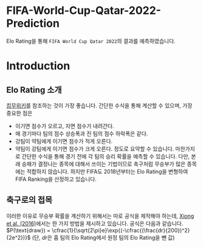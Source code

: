 # FIFA-World-Cup-Qatar-2022-Prediction
Elo Rating을 통해 `FIFA World Cup Qatar 2022`의 결과를 예측하였습니다.

# Introduction
## Elo Rating 소개
[킹무위키](https://namu.wiki/w/Elo%20%EB%A0%88%EC%9D%B4%ED%8C%85)를 참조하는 것이 가장 좋습니다.
간단한 수식을 통해 계산할 수 있으며, 가장 중요한 점은
* 이기면 점수가 오르고, 지면 점수가 내려간다.
* 매 경기마다  팀의 점수 상승폭과 진 팀의 점수 하락폭은 같다.
* 강팀이 약팀에게 이기면 점수가 적게 오른다.
* 약팀이 강팀에게 이기면 점수가 크게 오른다.
정도로 요약할 수 있습니다.
마찬가지로 간단한 수식을 통해 경기 전에 각 팀의 승리 확률을 예측할 수 있습니다.
다만, 본래 승패가 결정나는 종목에 대해서 쓰이는 기법이므로 축구처럼 무승부가 많은 종목에는 적합하지 않습니다.
하지만 FIFA도 2018년부터는 Elo Rating을 변형하여 FIFA Ranking을 산정하고 있습니다.

## 축구로의 접목
이러한 이유로 무승부 확률을 계산하기 위해서는 따로 공식을 제작해야 하는데, [Xiong et al. (2016)](https://ieeexplore.ieee.org/document/7810980)에서는 한 가지 방법을 제시하고 있습니다.
공식은 다음과 같습니다.
$P(\text{draw}) = \cfrac{1}{\sqrt{2\pi}e}\exp{(-\cfrac{(\frac{dr}{200})^2}{2e^2})}$
(단, $dr$은 홈 팀의 Elo Rating에서 원정 팀의 Elo Rating을 뺀 값)